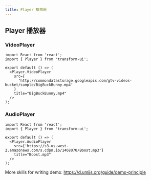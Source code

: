 ```yaml
---
title: Player 播放器
---
```


## Player 播放器

### VideoPlayer

```tsx
import React from 'react';
import { Player } from 'transform-ui';

export default () => (
  <Player.VideoPlayer
    src={
      'http://commondatastorage.googleapis.com/gtv-videos-bucket/sample/BigBuckBunny.mp4'
    }
    title="BigBuckBunny.mp4"
  />
);
```

### AudioPlayer

```tsx
import React from 'react';
import { Player } from 'transform-ui';

export default () => (
  <Player.AudioPlayer
    src={'https://s3-us-west-2.amazonaws.com/s.cdpn.io/1468070/Boost.mp3'}
    title="Boost.mp3"
  />
);
```

More skills for writing demo: https://d.umijs.org/guide/demo-principle
